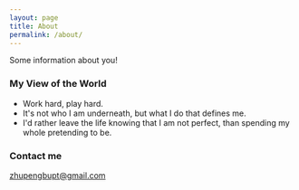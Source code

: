 ```yaml
---
layout: page
title: About
permalink: /about/
---
```


Some information about you!

### My View of the World

* Work hard, play hard.
* It's not who I am underneath, but what I do that defines me.
* I'd rather leave the life knowing that I am not perfect, than spending my whole pretending to be.

### Contact me

[zhupengbupt@gmail.com](mailto:zhupengbupt@gmail.com)
